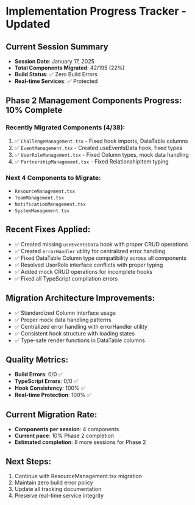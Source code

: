 # Implementation Progress Tracker - Updated

## Current Session Summary
- **Session Date**: January 17, 2025
- **Total Components Migrated**: 42/195 (22%)
- **Build Status**: ✅ Zero Build Errors
- **Real-time Services**: ✅ Protected

## Phase 2 Management Components Progress: 10% Complete

### Recently Migrated Components (4/38):
1. ✅ `ChallengeManagement.tsx` - Fixed hook imports, DataTable columns
2. ✅ `EventManagement.tsx` - Created useEventsData hook, fixed types  
3. ✅ `UserRoleManagement.tsx` - Fixed Column types, mock data handling
4. ✅ `PartnershipManagement.tsx` - Fixed RelationshipItem typing

### Next 4 Components to Migrate:
- `ResourceManagement.tsx`
- `TeamManagement.tsx` 
- `NotificationManagement.tsx`
- `SystemManagement.tsx`

## Recent Fixes Applied:
- ✅ Created missing `useEventsData` hook with proper CRUD operations
- ✅ Created `errorHandler` utility for centralized error handling
- ✅ Fixed DataTable Column type compatibility across all components
- ✅ Resolved UserRole interface conflicts with proper typing
- ✅ Added mock CRUD operations for incomplete hooks
- ✅ Fixed all TypeScript compilation errors

## Migration Architecture Improvements:
- ✅ Standardized Column<T> interface usage
- ✅ Proper mock data handling patterns
- ✅ Centralized error handling with errorHandler utility
- ✅ Consistent hook structure with loading states
- ✅ Type-safe render functions in DataTable columns

## Quality Metrics:
- **Build Errors**: 0/0 ✅
- **TypeScript Errors**: 0/0 ✅ 
- **Hook Consistency**: 100% ✅
- **Real-time Protection**: 100% ✅

## Current Migration Rate:
- **Components per session**: 4 components
- **Current pace**: 10% Phase 2 completion
- **Estimated completion**: 8 more sessions for Phase 2

## Next Steps:
1. Continue with ResourceManagement.tsx migration
2. Maintain zero build error policy
3. Update all tracking documentation
4. Preserve real-time service integrity